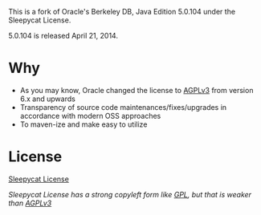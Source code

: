 This is a fork of Oracle's Berkeley DB, Java Edition 5.0.104 under the Sleepycat License.

5.0.104 is released April 21, 2014.

# Why

- As you may know, Oracle changed the license to [AGPLv3][AGPLv3] from version 6.x and upwards
- Transparency of source code maintenances/fixes/upgrades in accordance with modern OSS approaches
- To maven-ize and make easy to utilize

# License

[Sleepycat License][Sleepycat]

*Sleepycat License has a strong copyleft form like [GPL][GPLv2], but that is weaker than [AGPLv3][AGPLv3]*

[tak.sh]: http://tak.sh
[Sleepycat]: http://download.oracle.com/maven/com/sleepycat/je/license.txt
[GPLv2]: http://www.gnu.org/licenses/old-licenses/gpl-2.0.en.html
[AGPLv3]: http://www.gnu.org/licenses/agpl-3.0.en.html

